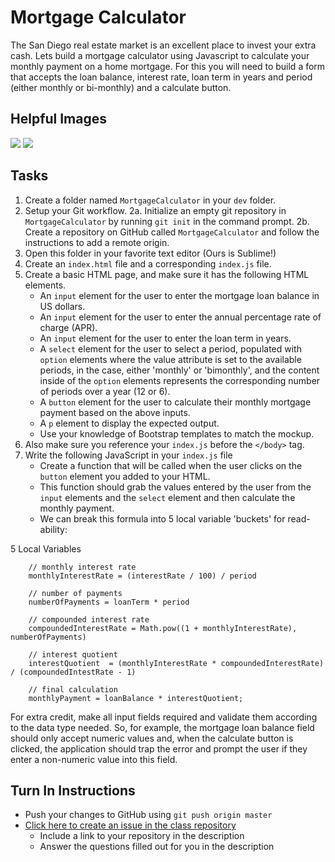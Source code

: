 # Mortgage Calculator

The San Diego real estate market is an excellent place to invest your extra cash. Lets build a mortgage calculator using Javascript to calculate your monthly payment on a home mortgage. For this you will need to build a form that accepts the loan balance, interest rate, loan term in years and period (either monthly or bi-monthly) and a calculate button.

## Helpful Images

<img src="http://i.imgur.com/Pn1GDZu.png" />
<img src="http://i.imgur.com/t8aMaja.png" />

## Tasks

1. Create a folder named `MortgageCalculator` in your `dev` folder.
2. Setup your Git workflow.
  2a. Initialize an empty git repository in `MortgageCalculator` by running `git init` in the command prompt.
  2b. Create a repository on GitHub called `MortgageCalculator` and follow the instructions to add a remote origin.
3. Open this folder in your favorite text editor (Ours is Sublime!)
4. Create an `index.html` file and a corresponding `index.js` file.
5. Create a basic HTML page, and make sure it has the following HTML elements.
    - An `input` element for the user to enter the mortgage loan balance in US dollars.
   - An `input` element for the user to enter the annual percentage rate of charge (APR).
   - An `input` element for the user to enter the loan term in years.
   - A `select` element for the user to select a period, populated with `option` elements where the value attribute is set to the available periods, in the case, either 'monthly' or 'bimonthly', and the content inside of the `option` elements represents the corresponding number of periods over a year (12 or 6).
   - A `button` element for the user to calculate their monthly mortgage payment based on the above inputs.
   - A `p` element to display the expected output.
   - Use your knowledge of Bootstrap templates to match the mockup.
7. Also make sure you reference your `index.js` before the `</body>` tag.
8. Write the following JavaScript in your `index.js` file
   - Create a function that will be called when the user clicks on the `button` element you added to your HTML.
   - This function should grab the values entered by the user from the `input` elements and the `select` element and then calculate the monthly payment.
    - We can break this formula into 5 local variable 'buckets' for read-ability:

5 Local Variables

        // monthly interest rate
        monthlyInterestRate = (interestRate / 100) / period

        // number of payments
        numberOfPayments = loanTerm * period

        // compounded interest rate
        compoundedInterestRate = Math.pow((1 + monthlyInterestRate), numberOfPayments)

        // interest quotient
        interestQuotient  = (monthlyInterestRate * compoundedInterestRate) / (compoundedIntestRate - 1)

        // final calculation
        monthlyPayment = loanBalance * interestQuotient;


For extra credit, make all input fields required and validate them according to the data type needed. So, for example, the mortgage loan balance field should only accept numeric values and, when the calculate button is clicked, the application should trap the error and prompt the user if they enter a non-numeric value into this field.

## Turn In Instructions
* Push your changes to GitHub using `git push origin master`
* [Click here to create an issue in the class repository](https://www.github.com/OriginCodeAcademy/Cohort9/issues/new?title=04-MortgageCalculator&body=1.%20Where%20can%20I%20find%20your%20repository%3F%20(Paste%20the%20url%20of%20your%20repository%20below)%0A%0A2.%20What%20was%20your%20biggest%20struggle%20in%20this%20assignment%3F%0A%0A2.%20What%20was%20your%20biggest%20accomplishment%20in%20this%20assignment%3F)
    * Include a link to your repository in the description
    * Answer the questions filled out for you in the description
